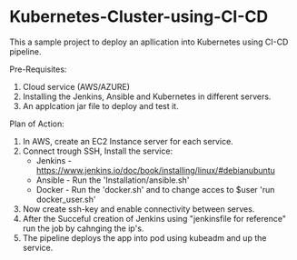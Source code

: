 # Kubernetes-Cluster-using-CI-CD

This a sample project to deploy an apllication into Kubernetes using CI-CD pipeline.

Pre-Requisites:
1. Cloud service (AWS/AZURE)
2. Installing the Jenkins, Ansible and Kubernetes in different servers.
3. An applcation jar file to deploy and test it.


Plan of Action:
1. In AWS, create an EC2 Instance server for each service.
2. Connect trough SSH, Install the service:
    - Jenkins - https://www.jenkins.io/doc/book/installing/linux/#debianubuntu
    - Ansible - Run the 'Installation/ansible.sh'
    - Docker - Run the 'docker.sh' and to change acces to $user 'run docker_user.sh'
3. Now create ssh-key and enable connectivity between serves.
4. After the Succeful creation of Jenkins using "jenkinsfile for reference"
	run the job by cahnging the ip's.
5. The pipeline deploys the app into pod using kubeadm and up the service.
